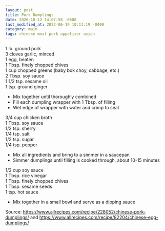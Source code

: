 ```yaml
---
layout: post
title: Pork Dumplings
date: 2020-10-12 14:07:58 -0500
last_modified_at: 2022-06-19 10:11:19 -0400
category: main
tags: chinese meat pork appetizer asian
---
```

1 lb. ground pork  
3 cloves garlic, minced  
1 egg, beaten  
1 Tbsp. finely chopped chives  
1 cup chopped greens (baby bok choy, cabbage, etc.)  
2 Tbsp. soy sauce  
1 1/2 tsp. sesame oil  
1 tsp. ground ginger  

* Mix together until thoroughly combined
* Fill each dumpling wrapper with 1 Tbsp. of filling
* Wet edge of wrapper with water and crimp to seal

3/4 cup chicken broth  
1 Tbsp. soy sauce  
1/2 tsp. sherry  
1/4 tsp. salt  
1/2 tsp. sugar  
1/4 tsp. pepper  

* Mix all ingredients and bring to a simmer in a saucepan
* Simmer dumplings until filling is cooked through, about 10-15 minutes

1/2 cup soy sauce  
1 Tbsp. rice vinegar  
1 Tbsp. finely chopped chives  
1 Tbsp. sesame seeds  
1 tsp. hot sauce  

* Mix together in a small bowl and serve as a dipping sauce

Source: <https://www.allrecipes.com/recipe/228052/chinese-pork-dumplings/> and <https://www.allrecipes.com/recipe/82204/chinese-egg-dumplings/>
